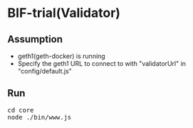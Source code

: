 <!--
 Copyright 2021 Hyperledger Cactus Contributors
 SPDX-License-Identifier: Apache-2.0
 
 README.md
-->
# BIF-trial(Validator)

## Assumption
- geth1(geth-docker) is running
- Specify the geth1 URL to connect to with "validatorUrl" in "config/default.js"

## Run
<pre>
cd core
node ./bin/www.js 
</pre>
